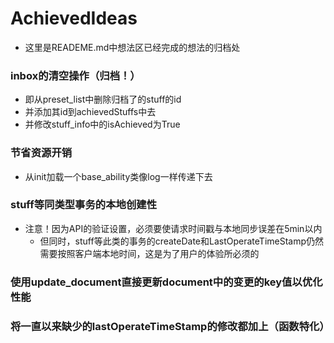 # AchievedIdeas
- 这里是READEME.md中想法区已经完成的想法的归档处

### inbox的清空操作（归档！）
- 即从preset_list中删除归档了的stuff的id
- 并添加其id到achievedStuffs中去
- 并修改stuff_info中的isAchieved为True

### 节省资源开销
- 从init加载一个base_ability类像log一样传递下去

### stuff等同类型事务的本地创建性
- 注意！因为API的验证设置，必须要使请求时间戳与本地同步误差在5min以内
  - 但同时，stuff等此类的事务的createDate和LastOperateTimeStamp仍然需要按照客户端本地时间，这是为了用户的体验所必须的
  
### 使用update_document直接更新document中的变更的key值以优化性能

### 将一直以来缺少的lastOperateTimeStamp的修改都加上（函数特化）